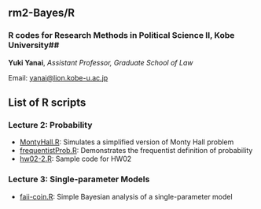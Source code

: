 ## rm2-Bayes/R

### R codes for Research Methods in Political Science II, Kobe University##

**Yuki Yanai**, *Assistant Professor, Graduate School of Law*

Email: [yanai@lion.kobe-u.ac.jp](mailto:yanai@lion.kobe-u.ac.jp)


## List of R scripts

### Lecture 2: Probability

- [MontyHall.R](MontyHall.R): Simulates a simplified version of Monty Hall problem
- [frequentistProb.R](frequentistProb.R): Demonstrates the frequentist definition of probability
- [hw02-2.R](hw02-2.R): Sample code for HW02

### Lecture 3: Single-parameter Models

- [faii-coin.R](fair-coin.R): Simple Bayesian analysis of a single-parameter model
 